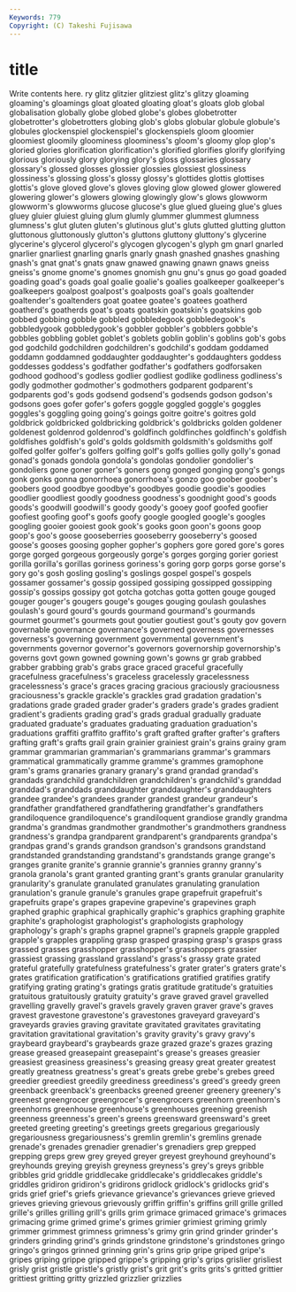 ```yaml
---
Keywords: 779 
Copyright: (C) Takeshi Fujisawa
---
```


# title

Write contents here.
ry glitz glitzier
glitziest glitz's glitzy gloaming gloaming's gloamings gloat gloated gloating gloat's
gloats glob global globalisation globally globe globed globe's globes globetrotter
globetrotter's globetrotters globing glob's globs globular globule globule's globules glockenspiel
glockenspiel's glockenspiels gloom gloomier gloomiest gloomily gloominess gloominess's gloom's gloomy
glop glop's gloried glories glorification glorification's glorified glorifies glorify glorifying
glorious gloriously glory glorying glory's gloss glossaries glossary glossary's glossed
glosses glossier glossies glossiest glossiness glossiness's glossing gloss's glossy glossy's
glottides glottis glottises glottis's glove gloved glove's gloves gloving glow
glowed glower glowered glowering glower's glowers glowing glowingly glow's glows
glowworm glowworm's glowworms glucose glucose's glue glued glueing glue's glues
gluey gluier gluiest gluing glum glumly glummer glummest glumness glumness's
glut gluten gluten's glutinous glut's gluts glutted glutting glutton gluttonous
gluttonously glutton's gluttons gluttony gluttony's glycerine glycerine's glycerol glycerol's glycogen
glycogen's glyph gm gnarl gnarled gnarlier gnarliest gnarling gnarls gnarly
gnash gnashed gnashes gnashing gnash's gnat gnat's gnats gnaw gnawed
gnawing gnawn gnaws gneiss gneiss's gnome gnome's gnomes gnomish gnu
gnu's gnus go goad goaded goading goad's goads goal goalie
goalie's goalies goalkeeper goalkeeper's goalkeepers goalpost goalpost's goalposts goal's goals
goaltender goaltender's goaltenders goat goatee goatee's goatees goatherd goatherd's goatherds
goat's goats goatskin goatskin's goatskins gob gobbed gobbing gobble gobbled
gobbledegook gobbledegook's gobbledygook gobbledygook's gobbler gobbler's gobblers gobble's gobbles gobbling
goblet goblet's goblets goblin goblin's goblins gob's gobs god godchild
godchildren godchildren's godchild's goddam goddamed goddamn goddamned goddaughter goddaughter's goddaughters
goddess goddesses goddess's godfather godfather's godfathers godforsaken godhood godhood's godless
godlier godliest godlike godliness godliness's godly godmother godmother's godmothers godparent
godparent's godparents god's gods godsend godsend's godsends godson godson's godsons
goes gofer gofer's gofers goggle goggled goggle's goggles goggles's goggling
going going's goings goitre goitre's goitres gold goldbrick goldbricked goldbricking
goldbrick's goldbricks golden goldener goldenest goldenrod goldenrod's goldfinch goldfinches goldfinch's
goldfish goldfishes goldfish's gold's golds goldsmith goldsmith's goldsmiths golf golfed
golfer golfer's golfers golfing golf's golfs gollies golly golly's gonad
gonad's gonads gondola gondola's gondolas gondolier gondolier's gondoliers gone goner
goner's goners gong gonged gonging gong's gongs gonk gonks gonna
gonorrhoea gonorrhoea's gonzo goo goober goober's goobers good goodbye goodbye's
goodbyes goodie goodie's goodies goodlier goodliest goodly goodness goodness's goodnight
good's goods goods's goodwill goodwill's goody goody's gooey goof goofed
goofier goofiest goofing goof's goofs goofy google googled google's googles
googling gooier gooiest gook gook's gooks goon goon's goons goop
goop's goo's goose gooseberries gooseberry gooseberry's goosed goose's gooses goosing
gopher gopher's gophers gore gored gore's gores gorge gorged gorgeous
gorgeously gorge's gorges gorging gorier goriest gorilla gorilla's gorillas goriness
goriness's goring gorp gorps gorse gorse's gory go's gosh gosling
gosling's goslings gospel gospel's gospels gossamer gossamer's gossip gossiped gossiping
gossipped gossipping gossip's gossips gossipy got gotcha gotchas gotta gotten
gouge gouged gouger gouger's gougers gouge's gouges gouging goulash goulashes
goulash's gourd gourd's gourds gourmand gourmand's gourmands gourmet gourmet's gourmets
gout goutier goutiest gout's gouty gov govern governable governance governance's
governed governess governesses governess's governing government governmental government's governments governor
governor's governors governorship governorship's governs govt gown gowned gowning gown's
gowns gr grab grabbed grabber grabbing grab's grabs grace graced
graceful gracefully gracefulness gracefulness's graceless gracelessly gracelessness gracelessness's grace's graces
gracing gracious graciously graciousness graciousness's grackle grackle's grackles grad gradation
gradation's gradations grade graded grader grader's graders grade's grades gradient
gradient's gradients grading grad's grads gradual gradually graduate graduated graduate's
graduates graduating graduation graduation's graduations graffiti graffito graffito's graft grafted
grafter grafter's grafters grafting graft's grafts grail grain grainier grainiest
grain's grains grainy gram grammar grammarian grammarian's grammarians grammar's grammars
grammatical grammatically gramme gramme's grammes gramophone gram's grams granaries granary
granary's grand grandad grandad's grandads grandchild grandchildren grandchildren's grandchild's granddad
granddad's granddads granddaughter granddaughter's granddaughters grandee grandee's grandees grander grandest
grandeur grandeur's grandfather grandfathered grandfathering grandfather's grandfathers grandiloquence grandiloquence's grandiloquent
grandiose grandly grandma grandma's grandmas grandmother grandmother's grandmothers grandness grandness's
grandpa grandparent grandparent's grandparents grandpa's grandpas grand's grands grandson grandson's
grandsons grandstand grandstanded grandstanding grandstand's grandstands grange grange's granges granite
granite's grannie grannie's grannies granny granny's granola granola's grant granted
granting grant's grants granular granularity granularity's granulate granulated granulates granulating
granulation granulation's granule granule's granules grape grapefruit grapefruit's grapefruits grape's
grapes grapevine grapevine's grapevines graph graphed graphic graphical graphically graphic's
graphics graphing graphite graphite's graphologist graphologist's graphologists graphology graphology's graph's
graphs grapnel grapnel's grapnels grapple grappled grapple's grapples grappling grasp
grasped grasping grasp's grasps grass grassed grasses grasshopper grasshopper's grasshoppers
grassier grassiest grassing grassland grassland's grass's grassy grate grated grateful
gratefully gratefulness gratefulness's grater grater's graters grate's grates gratification gratification's
gratifications gratified gratifies gratify gratifying grating grating's gratings gratis gratitude
gratitude's gratuities gratuitous gratuitously gratuity gratuity's grave graved gravel gravelled
gravelling gravelly gravel's gravels gravely graven graver grave's graves gravest
gravestone gravestone's gravestones graveyard graveyard's graveyards gravies graving gravitate gravitated
gravitates gravitating gravitation gravitational gravitation's gravity gravity's gravy gravy's graybeard
graybeard's graybeards graze grazed graze's grazes grazing grease greased greasepaint
greasepaint's grease's greases greasier greasiest greasiness greasiness's greasing greasy great
greater greatest greatly greatness greatness's great's greats grebe grebe's grebes
greed greedier greediest greedily greediness greediness's greed's greedy green greenback
greenback's greenbacks greened greener greenery greenery's greenest greengrocer greengrocer's greengrocers
greenhorn greenhorn's greenhorns greenhouse greenhouse's greenhouses greening greenish greenness greenness's
green's greens greensward greensward's greet greeted greeting greeting's greetings greets
gregarious gregariously gregariousness gregariousness's gremlin gremlin's gremlins grenade grenade's grenades
grenadier grenadier's grenadiers grep grepped grepping greps grew grey greyed
greyer greyest greyhound greyhound's greyhounds greying greyish greyness greyness's grey's
greys gribble gribbles grid griddle griddlecake griddlecake's griddlecakes griddle's griddles
gridiron gridiron's gridirons gridlock gridlock's gridlocks grid's grids grief grief's
griefs grievance grievance's grievances grieve grieved grieves grieving grievous grievously
griffin griffin's griffins grill grille grilled grille's grilles grilling grill's
grills grim grimace grimaced grimace's grimaces grimacing grime grimed grime's
grimes grimier grimiest griming grimly grimmer grimmest grimness grimness's grimy
grin grind grinder grinder's grinders grinding grind's grinds grindstone grindstone's
grindstones gringo gringo's gringos grinned grinning grin's grins grip gripe
griped gripe's gripes griping grippe gripped grippe's gripping grip's grips
grislier grisliest grisly grist gristle gristle's gristly grist's grit grit's
grits grits's gritted grittier grittiest gritting gritty grizzled grizzlier grizzlies
